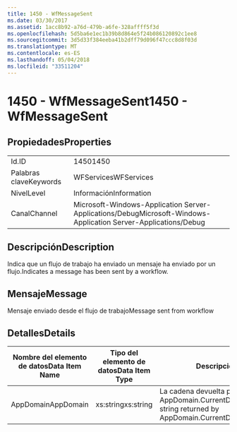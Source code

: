 ```yaml
---
title: 1450 - WfMessageSent
ms.date: 03/30/2017
ms.assetid: 1acc8b92-a76d-479b-a6fe-328affff5f3d
ms.openlocfilehash: 5d5ba6e1ec1b39b8d864e5f24b086120892c1ee8
ms.sourcegitcommit: 3d5d33f384eeba41b2dff79d096f47ccc8d8f03d
ms.translationtype: MT
ms.contentlocale: es-ES
ms.lasthandoff: 05/04/2018
ms.locfileid: "33511204"
---
```

# <a name="1450---wfmessagesent"></a><span data-ttu-id="9b307-102">1450 - WfMessageSent</span><span class="sxs-lookup"><span data-stu-id="9b307-102">1450 - WfMessageSent</span></span>
## <a name="properties"></a><span data-ttu-id="9b307-103">Propiedades</span><span class="sxs-lookup"><span data-stu-id="9b307-103">Properties</span></span>  
  
|||  
|-|-|  
|<span data-ttu-id="9b307-104">Id.</span><span class="sxs-lookup"><span data-stu-id="9b307-104">ID</span></span>|<span data-ttu-id="9b307-105">1450</span><span class="sxs-lookup"><span data-stu-id="9b307-105">1450</span></span>|  
|<span data-ttu-id="9b307-106">Palabras clave</span><span class="sxs-lookup"><span data-stu-id="9b307-106">Keywords</span></span>|<span data-ttu-id="9b307-107">WFServices</span><span class="sxs-lookup"><span data-stu-id="9b307-107">WFServices</span></span>|  
|<span data-ttu-id="9b307-108">Nivel</span><span class="sxs-lookup"><span data-stu-id="9b307-108">Level</span></span>|<span data-ttu-id="9b307-109">Información</span><span class="sxs-lookup"><span data-stu-id="9b307-109">Information</span></span>|  
|<span data-ttu-id="9b307-110">Canal</span><span class="sxs-lookup"><span data-stu-id="9b307-110">Channel</span></span>|<span data-ttu-id="9b307-111">Microsoft-Windows-Application Server-Applications/Debug</span><span class="sxs-lookup"><span data-stu-id="9b307-111">Microsoft-Windows-Application Server-Applications/Debug</span></span>|  
  
## <a name="description"></a><span data-ttu-id="9b307-112">Descripción</span><span class="sxs-lookup"><span data-stu-id="9b307-112">Description</span></span>  
 <span data-ttu-id="9b307-113">Indica que un flujo de trabajo ha enviado un mensaje ha enviado por un flujo.</span><span class="sxs-lookup"><span data-stu-id="9b307-113">Indicates a message has been sent by a workflow.</span></span>  
  
## <a name="message"></a><span data-ttu-id="9b307-114">Mensaje</span><span class="sxs-lookup"><span data-stu-id="9b307-114">Message</span></span>  
 <span data-ttu-id="9b307-115">Mensaje enviado desde el flujo de trabajo</span><span class="sxs-lookup"><span data-stu-id="9b307-115">Message sent from workflow</span></span>  
  
## <a name="details"></a><span data-ttu-id="9b307-116">Detalles</span><span class="sxs-lookup"><span data-stu-id="9b307-116">Details</span></span>  
  
|<span data-ttu-id="9b307-117">Nombre del elemento de datos</span><span class="sxs-lookup"><span data-stu-id="9b307-117">Data Item Name</span></span>|<span data-ttu-id="9b307-118">Tipo del elemento de datos</span><span class="sxs-lookup"><span data-stu-id="9b307-118">Data Item Type</span></span>|<span data-ttu-id="9b307-119">Descripción</span><span class="sxs-lookup"><span data-stu-id="9b307-119">Description</span></span>|  
|--------------------|--------------------|-----------------|  
|<span data-ttu-id="9b307-120">AppDomain</span><span class="sxs-lookup"><span data-stu-id="9b307-120">AppDomain</span></span>|<span data-ttu-id="9b307-121">xs:string</span><span class="sxs-lookup"><span data-stu-id="9b307-121">xs:string</span></span>|<span data-ttu-id="9b307-122">La cadena devuelta por AppDomain.CurrentDomain.FriendlyName.</span><span class="sxs-lookup"><span data-stu-id="9b307-122">The string returned by AppDomain.CurrentDomain.FriendlyName.</span></span>|
